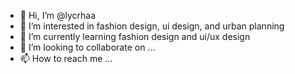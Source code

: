 - 👋 Hi, I’m @lycrhaa
- 👀 I’m interested in fashion design, ui design, and urban planning
- 🌱 I’m currently learning fashion design and ui/ux design
- 💞️ I’m looking to collaborate on ...
- 📫 How to reach me ...

<!---
lycrhaa/lycrhaa is a ✨ special ✨ repository because its `README.md` (this file) appears on your GitHub profile.
You can click the Preview link to take a look at your changes.
--->
